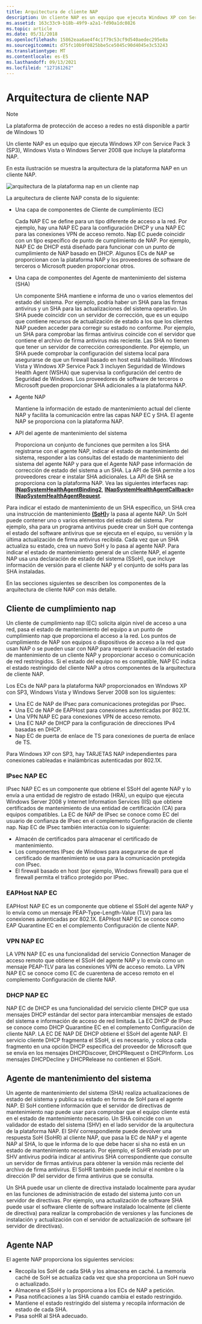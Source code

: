 ```yaml
---
title: Arquitectura de cliente NAP
description: Un cliente NAP es un equipo que ejecuta Windows XP con Service Pack 3 (SP3), Windows Vista o Windows Server 2008 que incluye la plataforma NAP.
ms.assetid: 163c33c9-b18b-49f9-a2a1-fd90a1dc0826
ms.topic: article
ms.date: 05/31/2018
ms.openlocfilehash: 15862eaa6ae4f4c1f79c53cf9d540aedec295e8a
ms.sourcegitcommit: d75fc10b9f0825bbe5ce5045c90d4045e3c53243
ms.translationtype: MT
ms.contentlocale: es-ES
ms.lasthandoff: 09/13/2021
ms.locfileid: "127161262"
---
```

# <a name="nap-client-architecture"></a>Arquitectura de cliente NAP

> [!Note]  
> La plataforma de protección de acceso a redes no está disponible a partir de Windows 10

 

Un cliente NAP es un equipo que ejecuta Windows XP con Service Pack 3 (SP3), Windows Vista o Windows Server 2008 que incluye la plataforma NAP.

En esta ilustración se muestra la arquitectura de la plataforma NAP en un cliente NAP.

![arquitectura de la plataforma nap en un cliente nap](images/nap-client-side-arch.png)

La arquitectura de cliente NAP consta de lo siguiente:

-   Una capa de componentes de Cliente de cumplimiento (EC)

    Cada NAP EC se define para un tipo diferente de acceso a la red. Por ejemplo, hay una NAP EC para la configuración DHCP y una NAP EC para las conexiones VPN de acceso remoto. Nap EC puede coincidir con un tipo específico de punto de cumplimiento de NAP. Por ejemplo, NAP EC de DHCP está diseñado para funcionar con un punto de cumplimiento de NAP basado en DHCP. Algunos ECs de NAP se proporcionan con la plataforma NAP y los proveedores de software de terceros o Microsoft pueden proporcionar otros.

-   Una capa de componentes del Agente de mantenimiento del sistema (SHA)

    Un componente SHA mantiene e informa de uno o varios elementos del estado del sistema. Por ejemplo, podría haber un SHA para las firmas antivirus y un SHA para las actualizaciones del sistema operativo. Un SHA puede coincidir con un servidor de corrección, que es un equipo que contiene recursos de actualización de estado a los que los clientes NAP pueden acceder para corregir su estado no conforme. Por ejemplo, un SHA para comprobar las firmas antivirus coincide con el servidor que contiene el archivo de firma antivirus más reciente. Las SHA no tienen que tener un servidor de corrección correspondiente. Por ejemplo, un SHA puede comprobar la configuración del sistema local para asegurarse de que un firewall basado en host está habilitado. Windows Vista y Windows XP Service Pack 3 incluyen Seguridad de Windows Health Agent (WSHA) que supervisa la configuración del centro de Seguridad de Windows. Los proveedores de software de terceros o Microsoft pueden proporcionar SHA adicionales a la plataforma NAP.

-   Agente NAP

    Mantiene la información de estado de mantenimiento actual del cliente NAP y facilita la comunicación entre las capas NAP EC y SHA. El agente NAP se proporciona con la plataforma NAP.

-   API del agente de mantenimiento del sistema

    Proporciona un conjunto de funciones que permiten a los SHA registrarse con el agente NAP, indicar el estado de mantenimiento del sistema, responder a las consultas del estado de mantenimiento del sistema del agente NAP y para que el Agente NAP pase información de corrección de estado del sistema a un SHA. La API de SHA permite a los proveedores crear e instalar SHA adicionales. La API de SHA se proporciona con la plataforma NAP. Vea las siguientes interfaces nap: [**INapSystemHealthAgentBinding2**](inapsystemhealthagentbinding2.md), [**INapSystemHealthAgentCallback**](inapsystemhealthagentcallback.md)e [**INapSystemHealthAgentRequest**](inapsystemhealthagentrequest.md).

Para indicar el estado de mantenimiento de un SHA específico, un SHA crea una instrucción de mantenimiento [**(SoH)**](/windows/win32/api/naptypes/ns-naptypes-soh)y la pasa al agente NAP. Un SoH puede contener uno o varios elementos del estado del sistema. Por ejemplo, sha para un programa antivirus puede crear un SoH que contenga el estado del software antivirus que se ejecuta en el equipo, su versión y la última actualización de firma antivirus recibida. Cada vez que un SHA actualiza su estado, crea un nuevo SoH y lo pasa al agente NAP. Para indicar el estado de mantenimiento general de un cliente NAP, el agente NAP usa una declaración de estado del sistema (SSoH), que incluye información de versión para el cliente NAP y el conjunto de soHs para las SHA instaladas.

En las secciones siguientes se describen los componentes de la arquitectura de cliente NAP con más detalle.

## <a name="nap-enforcement-client"></a>Cliente de cumplimiento nap

Un cliente de cumplimiento nap (EC) solicita algún nivel de acceso a una red, pasa el estado de mantenimiento del equipo a un punto de cumplimiento nap que proporciona el acceso a la red. Los puntos de cumplimiento de NAP son equipos o dispositivos de acceso a la red que usan NAP o se pueden usar con NAP para requerir la evaluación del estado de mantenimiento de un cliente NAP y proporcionar acceso o comunicación de red restringidos. Si el estado del equipo no es compatible, NAP EC indica el estado restringido del cliente NAP a otros componentes de la arquitectura de cliente NAP.

Los ECs de NAP para la plataforma NAP proporcionados en Windows XP con SP3, Windows Vista y Windows Server 2008 son los siguientes:

-   Una EC de NAP de IPsec para comunicaciones protegidas por IPsec.
-   Una EC de NAP de EAPHost para conexiones autenticadas por 802.1X.
-   Una VPN NAP EC para conexiones VPN de acceso remoto.
-   Una EC NAP de DHCP para la configuración de direcciones IPv4 basadas en DHCP.
-   Nap EC de puerta de enlace de TS para conexiones de puerta de enlace de TS.

Para Windows XP con SP3, hay TARJETAS NAP independientes para conexiones cableadas e inalámbricas autenticadas por 802.1X.

### <a name="ipsec-nap-ec"></a>IPsec NAP EC

IPsec NAP EC es un componente que obtiene el SSoH del agente NAP y lo envía a una entidad de registro de estado (HRA), un equipo que ejecuta Windows Server 2008 y Internet Information Services (IIS) que obtiene certificados de mantenimiento de una entidad de certificación (CA) para equipos compatibles. La EC de NAP de IPsec se conoce como EC del usuario de confianza de IPsec en el complemento Configuración de cliente nap. Nap EC de IPsec también interactúa con lo siguiente:

-   Almacén de certificados para almacenar el certificado de mantenimiento.
-   Los componentes IPsec de Windows para asegurarse de que el certificado de mantenimiento se usa para la comunicación protegida con IPsec.
-   El firewall basado en host (por ejemplo, Windows firewall) para que el firewall permita el tráfico protegido por IPsec.

### <a name="eaphost-nap-ec"></a>EAPHost NAP EC

EAPHost NAP EC es un componente que obtiene el SSoH del agente NAP y lo envía como un mensaje PEAP-Type-Length-Value (TLV) para las conexiones autenticadas por 802.1X. EAPHost NAP EC se conoce como EAP Quarantine EC en el complemento Configuración de cliente NAP.

### <a name="vpn-nap-ec"></a>VPN NAP EC

LA VPN NAP EC es una funcionalidad del servicio Connection Manager de acceso remoto que obtiene el SSoH del agente NAP y lo envía como un mensaje PEAP-TLV para las conexiones VPN de acceso remoto. La VPN NAP EC se conoce como EC de cuarentena de acceso remoto en el complemento Configuración de cliente NAP.

### <a name="dhcp-nap-ec"></a>DHCP NAP EC

NAP EC de DHCP es una funcionalidad del servicio cliente DHCP que usa mensajes DHCP estándar del sector para intercambiar mensajes de estado del sistema e información de acceso de red limitada. La EC DHCP de IPsec se conoce como DHCP Quarantine EC en el complemento Configuración de cliente NAP. LA EC DE NAP DE DHCP obtiene el SSoH del agente NAP. El servicio cliente DHCP fragmenta el SSoH, si es necesario, y coloca cada fragmento en una opción DHCP específica del proveedor de Microsoft que se envía en los mensajes DHCPDiscover, DHCPRequest o DHCPInform. Los mensajes DHCPDecline y DHCPRelease no contienen el SSoH.

## <a name="system-health-agent"></a>Agente de mantenimiento del sistema

Un agente de mantenimiento del sistema (SHA) realiza actualizaciones de estado del sistema y publica su estado en forma de SoH para el agente NAP. El SoH contiene información que el servidor de directivas de mantenimiento nap puede usar para comprobar que el equipo cliente está en el estado de mantenimiento necesario. Un SHA coincide con un validador de estado del sistema (SHV) en el lado servidor de la arquitectura de la plataforma NAP. El SHV correspondiente puede devolver una respuesta SoH (SoHR) al cliente NAP, que pasa la EC de NAP y el agente NAP al SHA, lo que le informa de lo que debe hacer si sha no está en un estado de mantenimiento necesario. Por ejemplo, el SoHR enviado por un SHV antivirus podría indicar al antivirus SHA correspondiente que consulte un servidor de firmas antivirus para obtener la versión más reciente del archivo de firma antivirus. El SoHR también puede incluir el nombre o la dirección IP del servidor de firma antivirus que se consulta.

Un SHA puede usar un cliente de directiva instalado localmente para ayudar en las funciones de administración de estado del sistema junto con un servidor de directivas. Por ejemplo, una actualización de software SHA puede usar el software cliente de software instalado localmente (el cliente de directiva) para realizar la comprobación de versiones y las funciones de instalación y actualización con el servidor de actualización de software (el servidor de directivas).

## <a name="nap-agent"></a>Agente NAP

El agente NAP proporciona los siguientes servicios:

-   Recopila los SoH de cada SHA y los almacena en caché. La memoria caché de SoH se actualiza cada vez que sha proporciona un SoH nuevo o actualizado.
-   Almacena el SSoH y lo proporciona a los ECs de NAP a petición.
-   Pasa notificaciones a las SHA cuando cambia el estado restringido.
-   Mantiene el estado restringido del sistema y recopila información de estado de cada SHA.
-   Pasa soHR al SHA adecuado.

 

 





